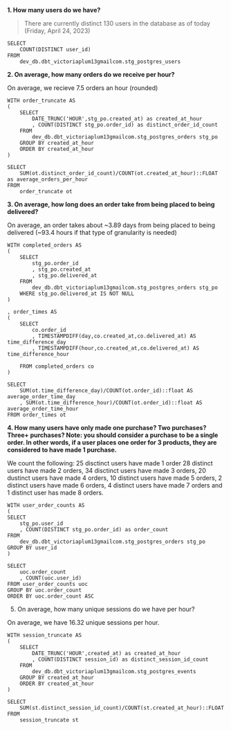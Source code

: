 **1. How many users do we have?**

> There are currently distinct 130 users in the database as of today (Friday, April 24, 2023)

```
SELECT
    COUNT(DISTINCT user_id)
FROM
    dev_db.dbt_victoriaplum13gmailcom.stg_postgres_users
```

**2. On average, how many orders do we receive per hour?**

On average, we recieve 7.5 orders an hour (rounded)

```
WITH order_truncate AS
(
    SELECT
        DATE_TRUNC('HOUR',stg_po.created_at) as created_at_hour
        , COUNT(DISTINCT stg_po.order_id) as distinct_order_id_count
    FROM
        dev_db.dbt_victoriaplum13gmailcom.stg_postgres_orders stg_po
    GROUP BY created_at_hour
    ORDER BY created_at_hour
)

SELECT
    SUM(ot.distinct_order_id_count)/COUNT(ot.created_at_hour)::FLOAT as average_orders_per_hour
FROM
    order_truncate ot
```

**3. On average, how long does an order take from being placed to being delivered?**

On average, an order takes about ~3.89 days from being placed to being delivered (~93.4 hours if that type of granularity is needed)

```
WITH completed_orders AS
(
    SELECT
        stg_po.order_id
        , stg_po.created_at
        , stg_po.delivered_at
    FROM
        dev_db.dbt_victoriaplum13gmailcom.stg_postgres_orders stg_po
    WHERE stg_po.delivered_at IS NOT NULL
)

, order_times AS
(
    SELECT 
        co.order_id
        , TIMESTAMPDIFF(day,co.created_at,co.delivered_at) AS time_difference_day
        , TIMESTAMPDIFF(hour,co.created_at,co.delivered_at) AS time_difference_hour

    FROM completed_orders co
)

SELECT 
    SUM(ot.time_difference_day)/COUNT(ot.order_id)::float AS average_order_time_day
    , SUM(ot.time_difference_hour)/COUNT(ot.order_id)::float AS average_order_time_hour
FROM order_times ot
```

**4. How many users have only made one purchase? Two purchases? Three+ purchases? Note: you should consider a purchase to be a single order. In other words, if a user places one order for 3 products, they are considered to have made 1 purchase.**

We count the following:
    25 disctinct users have made 1 order 
    28 distinct users have made 2 orders,
    34 disctinct users have made 3 orders,
    20 dustinct users have made 4 orders,
    10 distinct users have made 5 orders,
    2 distinct users have made 6 orders,
    4 distinct users have made 7 orders
    and 1 distinct user has made 8 orders.

```
WITH user_order_counts AS
(
SELECT
    stg_po.user_id
    , COUNT(DISTINCT stg_po.order_id) as order_count
FROM 
    dev_db.dbt_victoriaplum13gmailcom.stg_postgres_orders stg_po
GROUP BY user_id
)

SELECT
    uoc.order_count
    , COUNT(uoc.user_id)
FROM user_order_counts uoc
GROUP BY uoc.order_count
ORDER BY uoc.order_count ASC
```

5. On average, how many unique sessions do we have per hour?

On average, we have 16.32 unique sessions per hour.

```
WITH session_truncate AS
(
    SELECT
        DATE_TRUNC('HOUR',created_at) as created_at_hour
        , COUNT(DISTINCT session_id) as distinct_session_id_count
    FROM
        dev_db.dbt_victoriaplum13gmailcom.stg_postgres_events
    GROUP BY created_at_hour
    ORDER BY created_at_hour
)

SELECT
    SUM(st.distinct_session_id_count)/COUNT(st.created_at_hour)::FLOAT
FROM
    session_truncate st
```




    

